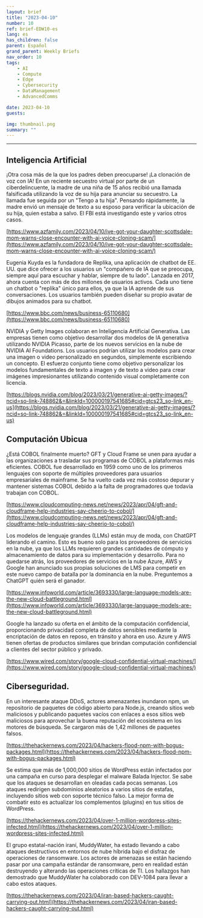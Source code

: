 ```yaml
---
layout: brief
title: "2023-04-10"
number: 10
ref: brief-EDW10-es
lang: es
has_children: false
parent: Español
grand_parent: Weekly Briefs
nav_order: 10
tags:
    - AI
    - Compute
    - Edge
    - Cybersecurity
    - DataManagement
    - AdvancedComms

date: 2023-04-10
guests:

img: thumbnail.png
summary: ""
---
```




---

## Inteligencia Artificial

¡Otra cosa más de la que los padres deben preocuparse! ¡La clonación de voz con IA! En un reciente secuestro virtual por parte de un ciberdelincuente, la madre de una niña de 15 años recibió una llamada falsificada utilizando la voz de su hija para anunciar su secuestro. La llamada fue seguida por un "Tengo a tu hija". Pensando rápidamente, la madre envió un mensaje de texto a su esposo para verificar la ubicación de su hija, quien estaba a salvo. El FBI está investigando este y varios otros casos.

[https://www.azfamily.com/2023/04/10/ive-got-your-daughter-scottsdale-mom-warns-close-encounter-with-ai-voice-cloning-scam/](https://www.azfamily.com/2023/04/10/ive-got-your-daughter-scottsdale-mom-warns-close-encounter-with-ai-voice-cloning-scam/)

Eugenia Kuyda es la fundadora de Replika, una aplicación de chatbot de EE. UU. que dice ofrecer a los usuarios un "compañero de IA que se preocupa, siempre aquí para escuchar y hablar, siempre de tu lado". Lanzada en 2017, ahora cuenta con más de dos millones de usuarios activos. Cada uno tiene un chatbot o "replika" único para ellos, ya que la IA aprende de sus conversaciones. Los usuarios también pueden diseñar su propio avatar de dibujos animados para su chatbot.

[https://www.bbc.com/news/business-65110680](https://www.bbc.com/news/business-65110680)

NVIDIA y Getty Images colaboran en Inteligencia Artificial Generativa. Las empresas tienen como objetivo desarrollar dos modelos de IA generativa utilizando NVIDIA Picasso, parte de los nuevos servicios en la nube de NVIDIA AI Foundations. Los usuarios podrían utilizar los modelos para crear una imagen o video personalizado en segundos, simplemente escribiendo un concepto. El esfuerzo conjunto tiene como objetivo personalizar los modelos fundamentales de texto a imagen y de texto a video para crear imágenes impresionantes utilizando contenido visual completamente con licencia.

[https://blogs.nvidia.com/blog/2023/03/21/generative-ai-getty-images/?ncid=so-link-748862&=&linkId=100000197541685#cid=gtcs23_so-link_en-us](https://blogs.nvidia.com/blog/2023/03/21/generative-ai-getty-images/?ncid=so-link-748862&=&linkId=100000197541685#cid=gtcs23_so-link_en-us)

## Computación Ubicua

¿Está COBOL finalmente muerto? GFT y Cloud Frame se unen para ayudar a las organizaciones a trasladar sus programas de COBOL a plataformas más eficientes. COBOL fue desarrollado en 1959 como uno de los primeros lenguajes con soporte de múltiples proveedores para usuarios empresariales de mainframe. Se ha vuelto cada vez más costoso depurar y mantener sistemas COBOL debido a la falta de programadores que todavía trabajan con COBOL.

[https://www.cloudcomputing-news.net/news/2023/apr/04/gft-and-cloudframe-help-industries-say-cheerio-to-cobol/](https://www.cloudcomputing-news.net/news/2023/apr/04/gft-and-cloudframe-help-industries-say-cheerio-to-cobol/)

Los modelos de lenguaje grandes (LLMs) están muy de moda, con ChatGPT liderando el camino. Esto es bueno solo para los proveedores de servicios en la nube, ya que los LLMs requieren grandes cantidades de cómputo y almacenamiento de datos para su implementación y desarrollo. Para no quedarse atrás, los proveedores de servicios en la nube Azure, AWS y Google han anunciado sus propias soluciones de LMS para competir en este nuevo campo de batalla por la dominancia en la nube. Preguntemos a ChatGPT quién será el ganador.

[https://www.infoworld.com/article/3693330/large-language-models-are-the-new-cloud-battleground.html](https://www.infoworld.com/article/3693330/large-language-models-are-the-new-cloud-battleground.html)

Google ha lanzado su oferta en el ámbito de la computación confidencial, proporcionando privacidad completa de datos sensibles mediante la encriptación de datos en reposo, en tránsito y ahora en uso. Azure y AWS tienen ofertas de productos similares que brindan computación confidencial a clientes del sector público y privado.

[https://www.wired.com/story/google-cloud-confidential-virtual-machines/](https://www.wired.com/story/google-cloud-confidential-virtual-machines/)

## Ciberseguridad.

En un interesante ataque DDoS, actores amenazantes inundaron npm, un repositorio de paquetes de código abierto para Node.js, creando sitios web maliciosos y publicando paquetes vacíos con enlaces a esos sitios web maliciosos para aprovechar la buena reputación del ecosistema en los motores de búsqueda. Se cargaron más de 1,42 millones de paquetes falsos.

[https://thehackernews.com/2023/04/hackers-flood-npm-with-bogus-packages.html](https://thehackernews.com/2023/04/hackers-flood-npm-with-bogus-packages.html)

Se estima que más de 1,000,000 sitios de WordPress están infectados por una campaña en curso para desplegar el malware Balada Injector. Se sabe que los ataques se desarrollan en oleadas cada pocas semanas. Los ataques redirigen subdominios aleatorios a varios sitios de estafas, incluyendo sitios web con soporte técnico falso. La mejor forma de combatir esto es actualizar los complementos (plugins) en tus sitios de WordPress.

[https://thehackernews.com/2023/04/over-1-million-wordpress-sites-infected.html](https://thehackernews.com/2023/04/over-1-million-wordpress-sites-infected.html)

El grupo estatal-nación iraní, MuddyWater, ha estado llevando a cabo ataques destructivos en entornos de nube híbrida bajo el disfraz de operaciones de ransomware. Los actores de amenazas se están haciendo pasar por una campaña estándar de ransomware, pero en realidad están destruyendo y alterando las operaciones críticas de TI. Los hallazgos han demostrado que MuddyWater ha colaborado con DEV-1084 para llevar a cabo estos ataques.

[https://thehackernews.com/2023/04/iran-based-hackers-caught-carrying-out.html](https://thehackernews.com/2023/04/iran-based-hackers-caught-carrying-out.html)


